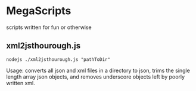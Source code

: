 # MegaScripts
scripts written for fun or otherwise

## xml2jsthourough.js
```
nodejs ./xml2jsthourough.js "pathToDir"
```
Usage: converts all json and xml files in a directory to json, trims the single length array json objects, and removes underscore objects left by poorly written xml. 

